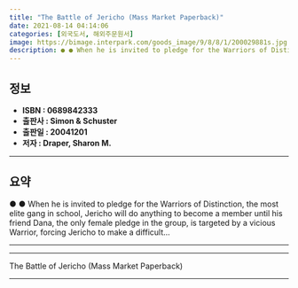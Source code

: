 ```yaml
---
title: "The Battle of Jericho (Mass Market Paperback)"
date: 2021-08-14 04:14:06
categories: [외국도서, 해외주문원서]
image: https://bimage.interpark.com/goods_image/9/8/8/1/200029881s.jpg
description: ● ● When he is invited to pledge for the Warriors of Distinction, the most elite gang in school, Jericho will do anything to become a member until his friend
---
```


## **정보**

- **ISBN : 0689842333**
- **출판사 : Simon & Schuster**
- **출판일 : 20041201**
- **저자 : Draper, Sharon M.**

------



## **요약**

●  ●  When he is invited to pledge for the Warriors of Distinction, the most elite gang in school, Jericho will do anything to become a member until his friend Dana, the only female pledge in the group, is targeted by a vicious Warrior, forcing Jericho to make a difficult... 

------



------


The Battle of Jericho (Mass Market Paperback) 

------


